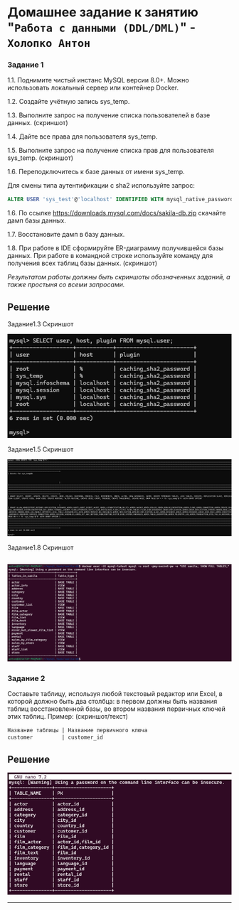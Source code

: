 # Домашнее задание к занятию "`Работа с данными (DDL/DML)`" - `Холопко Антон`



### Задание 1
1.1. Поднимите чистый инстанс MySQL версии 8.0+. Можно использовать локальный сервер или контейнер Docker.

1.2. Создайте учётную запись sys_temp. 

1.3. Выполните запрос на получение списка пользователей в базе данных. (скриншот)

1.4. Дайте все права для пользователя sys_temp. 

1.5. Выполните запрос на получение списка прав для пользователя sys_temp. (скриншот)

1.6. Переподключитесь к базе данных от имени sys_temp.

Для смены типа аутентификации с sha2 используйте запрос: 
```sql
ALTER USER 'sys_test'@'localhost' IDENTIFIED WITH mysql_native_password BY 'password';
```
1.6. По ссылке https://downloads.mysql.com/docs/sakila-db.zip скачайте дамп базы данных.

1.7. Восстановите дамп в базу данных.

1.8. При работе в IDE сформируйте ER-диаграмму получившейся базы данных. При работе в командной строке используйте команду для получения всех таблиц базы данных. (скриншот)

*Результатом работы должны быть скриншоты обозначенных заданий, а также простыня со всеми запросами.*


## Решение

Задание1.3 Скриншот

![Задание1.3Скриншот](https://github.com/Easyjetz/12-02.md/blob/main/%D0%97%D0%B0%D0%B4%D0%B0%D0%BD%D0%B8%D0%B51.3%D0%A1%D0%BA%D1%80%D0%B8%D0%BD%D1%88%D0%BE%D1%82.png)

Задание1.5 Скриншот

![Задание1.5Скриншот](https://github.com/Easyjetz/12-02.md/blob/main/%D0%97%D0%B0%D0%B4%D0%B0%D0%BD%D0%B8%D0%B51.5%D0%A1%D0%BA%D1%80%D0%B8%D0%BD%D1%88%D0%BE%D1%82.png)

Задание1.8 Скриншот

![Задание1.8Скриншот](https://github.com/Easyjetz/12-02.md/blob/main/%D0%97%D0%B0%D0%B4%D0%B0%D0%BD%D0%B8%D0%B51.8%D0%A1%D0%BA%D1%80%D0%B8%D0%BD%D1%88%D0%BE%D1%82.png)
---

### Задание 2
Составьте таблицу, используя любой текстовый редактор или Excel, в которой должно быть два столбца: в первом должны быть названия таблиц восстановленной базы, во втором названия первичных ключей этих таблиц. Пример: (скриншот/текст)
```
Название таблицы | Название первичного ключа
customer         | customer_id
```

## Решение

![Задание2Скриншот2](https://github.com/Easyjetz/12-02.md/blob/main/%D0%97%D0%B0%D0%B4%D0%B0%D0%BD%D0%B8%D0%B52%D0%A1%D0%BA%D1%80%D0%B8%D0%BD%D1%88%D0%BE%D1%822.png)


---

